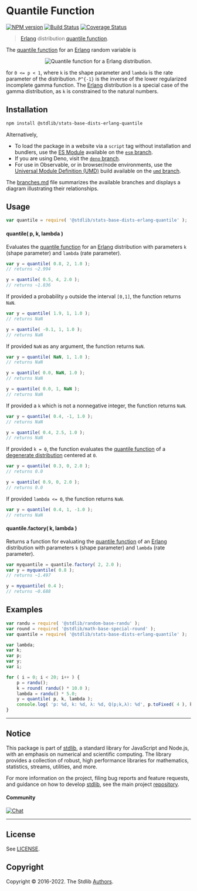 <!--

@license Apache-2.0

Copyright (c) 2018 The Stdlib Authors.

Licensed under the Apache License, Version 2.0 (the "License");
you may not use this file except in compliance with the License.
You may obtain a copy of the License at

   http://www.apache.org/licenses/LICENSE-2.0

Unless required by applicable law or agreed to in writing, software
distributed under the License is distributed on an "AS IS" BASIS,
WITHOUT WARRANTIES OR CONDITIONS OF ANY KIND, either express or implied.
See the License for the specific language governing permissions and
limitations under the License.

-->

# Quantile Function

[![NPM version][npm-image]][npm-url] [![Build Status][test-image]][test-url] [![Coverage Status][coverage-image]][coverage-url] <!-- [![dependencies][dependencies-image]][dependencies-url] -->

> [Erlang][erlang-distribution] distribution [quantile function][quantile-function].

<section class="intro">

The [quantile function][quantile-function] for an [Erlang][erlang-distribution] random variable is

<!-- <equation class="equation" label="eq:erlang_quantile_function" align="center" raw="Q(p;k,\lambda) = \frac{1}{\lambda} P^{-1}\left( p, k \right )" alt="Quantile function for a Erlang distribution."> -->

<div class="equation" align="center" data-raw-text="Q(p;k,\lambda) = \frac{1}{\lambda} P^{-1}\left( p, k \right )" data-equation="eq:erlang_quantile_function">
    <img src="https://cdn.jsdelivr.net/gh/stdlib-js/stdlib@591cf9d5c3a0cd3c1ceec961e5c49d73a68374cb/lib/node_modules/@stdlib/stats/base/dists/erlang/quantile/docs/img/equation_erlang_quantile_function.svg" alt="Quantile function for a Erlang distribution.">
    <br>
</div>

<!-- </equation> -->

for `0 <= p < 1`, where `k` is the shape parameter and `lambda` is the rate parameter of the distribution.  `P^{-1}` is the inverse of the lower regularized incomplete gamma function. The [Erlang][erlang-distribution] distribution is a special case of the gamma distribution, as `k` is constrained to the natural numbers.

</section>

<!-- /.intro -->

<section class="installation">

## Installation

```bash
npm install @stdlib/stats-base-dists-erlang-quantile
```

Alternatively,

-   To load the package in a website via a `script` tag without installation and bundlers, use the [ES Module][es-module] available on the [`esm` branch][esm-url].
-   If you are using Deno, visit the [`deno` branch][deno-url].
-   For use in Observable, or in browser/node environments, use the [Universal Module Definition (UMD)][umd] build available on the [`umd` branch][umd-url].

The [branches.md][branches-url] file summarizes the available branches and displays a diagram illustrating their relationships.

</section>

<section class="usage">

## Usage

```javascript
var quantile = require( '@stdlib/stats-base-dists-erlang-quantile' );
```

#### quantile( p, k, lambda )

Evaluates the [quantile function][quantile-function] for an [Erlang][erlang-distribution] distribution with parameters `k` (shape parameter) and `lambda` (rate parameter).

```javascript
var y = quantile( 0.8, 2, 1.0 );
// returns ~2.994

y = quantile( 0.5, 4, 2.0 );
// returns ~1.836
```

If provided a probability `p` outside the interval `[0,1]`, the function returns `NaN`.

```javascript
var y = quantile( 1.9, 1, 1.0 );
// returns NaN

y = quantile( -0.1, 1, 1.0 );
// returns NaN
```

If provided `NaN` as any argument, the function returns `NaN`.

```javascript
var y = quantile( NaN, 1, 1.0 );
// returns NaN

y = quantile( 0.0, NaN, 1.0 );
// returns NaN

y = quantile( 0.0, 1, NaN );
// returns NaN
```

If provided a `k` which is not a nonnegative integer, the function returns `NaN`.

```javascript
var y = quantile( 0.4, -1, 1.0 );
// returns NaN

y = quantile( 0.4, 2.5, 1.0 );
// returns NaN
```

If provided `k = 0`, the function evaluates the [quantile function][quantile-function] of a [degenerate distribution][degenerate-distribution] centered at `0`.

```javascript
var y = quantile( 0.3, 0, 2.0 );
// returns 0.0

y = quantile( 0.9, 0, 2.0 );
// returns 0.0
```

If provided `lambda <= 0`, the function returns `NaN`.

```javascript
var y = quantile( 0.4, 1, -1.0 );
// returns NaN
```

#### quantile.factory( k, lambda )

Returns a function for evaluating the [quantile function][quantile-function] of an [Erlang][erlang-distribution] distribution with parameters `k` (shape parameter) and `lambda` (rate parameter).

```javascript
var myquantile = quantile.factory( 2, 2.0 );
var y = myquantile( 0.8 );
// returns ~1.497

y = myquantile( 0.4 );
// returns ~0.688
```

</section>

<!-- /.usage -->

<section class="examples">

## Examples

<!-- eslint no-undef: "error" -->

```javascript
var randu = require( '@stdlib/random-base-randu' );
var round = require( '@stdlib/math-base-special-round' );
var quantile = require( '@stdlib/stats-base-dists-erlang-quantile' );

var lambda;
var k;
var p;
var y;
var i;

for ( i = 0; i < 20; i++ ) {
    p = randu();
    k = round( randu() * 10.0 );
    lambda = randu() * 5.0;
    y = quantile( p, k, lambda );
    console.log( 'p: %d, k: %d, λ: %d, Q(p;k,λ): %d', p.toFixed( 4 ), k, lambda.toFixed( 4 ), y.toFixed( 4 ) );
}
```

</section>

<!-- /.examples -->

<!-- Section for related `stdlib` packages. Do not manually edit this section, as it is automatically populated. -->

<section class="related">

</section>

<!-- /.related -->

<!-- Section for all links. Make sure to keep an empty line after the `section` element and another before the `/section` close. -->


<section class="main-repo" >

* * *

## Notice

This package is part of [stdlib][stdlib], a standard library for JavaScript and Node.js, with an emphasis on numerical and scientific computing. The library provides a collection of robust, high performance libraries for mathematics, statistics, streams, utilities, and more.

For more information on the project, filing bug reports and feature requests, and guidance on how to develop [stdlib][stdlib], see the main project [repository][stdlib].

#### Community

[![Chat][chat-image]][chat-url]

---

## License

See [LICENSE][stdlib-license].


## Copyright

Copyright &copy; 2016-2022. The Stdlib [Authors][stdlib-authors].

</section>

<!-- /.stdlib -->

<!-- Section for all links. Make sure to keep an empty line after the `section` element and another before the `/section` close. -->

<section class="links">

[npm-image]: http://img.shields.io/npm/v/@stdlib/stats-base-dists-erlang-quantile.svg
[npm-url]: https://npmjs.org/package/@stdlib/stats-base-dists-erlang-quantile

[test-image]: https://github.com/stdlib-js/stats-base-dists-erlang-quantile/actions/workflows/test.yml/badge.svg?branch=main
[test-url]: https://github.com/stdlib-js/stats-base-dists-erlang-quantile/actions/workflows/test.yml?query=branch:main

[coverage-image]: https://img.shields.io/codecov/c/github/stdlib-js/stats-base-dists-erlang-quantile/main.svg
[coverage-url]: https://codecov.io/github/stdlib-js/stats-base-dists-erlang-quantile?branch=main

<!--

[dependencies-image]: https://img.shields.io/david/stdlib-js/stats-base-dists-erlang-quantile.svg
[dependencies-url]: https://david-dm.org/stdlib-js/stats-base-dists-erlang-quantile/main

-->

[chat-image]: https://img.shields.io/gitter/room/stdlib-js/stdlib.svg
[chat-url]: https://gitter.im/stdlib-js/stdlib/

[stdlib]: https://github.com/stdlib-js/stdlib

[stdlib-authors]: https://github.com/stdlib-js/stdlib/graphs/contributors

[umd]: https://github.com/umdjs/umd
[es-module]: https://developer.mozilla.org/en-US/docs/Web/JavaScript/Guide/Modules

[deno-url]: https://github.com/stdlib-js/stats-base-dists-erlang-quantile/tree/deno
[umd-url]: https://github.com/stdlib-js/stats-base-dists-erlang-quantile/tree/umd
[esm-url]: https://github.com/stdlib-js/stats-base-dists-erlang-quantile/tree/esm
[branches-url]: https://github.com/stdlib-js/stats-base-dists-erlang-quantile/blob/main/branches.md

[stdlib-license]: https://raw.githubusercontent.com/stdlib-js/stats-base-dists-erlang-quantile/main/LICENSE

[degenerate-distribution]: https://en.wikipedia.org/wiki/Degenerate_distribution

[erlang-distribution]: https://en.wikipedia.org/wiki/Erlang_distribution

[quantile-function]: https://en.wikipedia.org/wiki/Quantile_function

</section>

<!-- /.links -->
